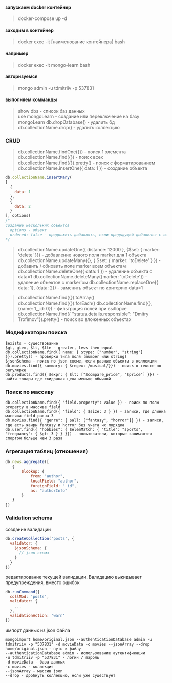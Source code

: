 #### запускаем docker контейнер
> docker-compose up -d

#### заходим в контейнер
> docker exec -it [наименование контейнера] bash

#### например 
> docker exec -it mongo-learn bash

#### авторизуемся
> mongo admin -u tdmitriiv -p 537831

#### выполняем комманды
> show dbs - список баз данных  
> use mongoLearn - создание или переключение на базу mongoLearn
> db.dropDatabase() - удалить бд
> db.collectionName.drop() - удалить коллекцию

### CRUD
> db.collectionName.findOne({}) - поиск 1 элемента
> db.collectionName.find({}) - поиск всех
> db.collectionName.find({}).pretty() - поиск с форматированием
> db.collectionName.insertOne({ data: 1 }) - создание объекта
```js
db.collectionName.insertMany(
[
  {
    data: 1 
  }, 
  { 
    data: 2 
  }
], options) 
/*
создание нескольких объектов
  options - объект
  ordered: false - продолжить добавлять, если предыдущий добавился с ошибкой
*/
```

> db.collectionName.updateOne({ distance: 12000 }, {$set: { marker: 'delete' }}) - добавление нового поля marker для 1 объекта
> db.collectionName.updateMany({}, { $set: { marker: 'toDelete' } }) - добавить / обновить поле marker всем объектам
> db.collectionName.deleteOne({ data: 1 }) - удаление объекта с data=1
> db.collectionName.deleteMany({marker: 'toDelete'}) - удаление объектов с marker'ом
> db.collectionName.replaceOne({ data: 1}, {data: 2}) - заменить объект по критерию data=1

> db.collectionName.find({}).toArray()
> db.collectionName.find({}).forEach()
> db.collectionName.find({}, {name: 1,_id: 0}) - фильтрация полей при выборке
> db.collectionName.find({ "status.details.responsible": "Dmitry Trofimov"}).pretty() - поиск во вложенных объектах

### Модификаторы поиска
```
$exists - существование
$gt, gtem, $lt, $lte - greater, less then equal
db.collectionName.find({ name: { $type: ["number", "string"] }}).pretty() - проверки типа поля (number или string)
$jsonSchema - поиск по json схеме, если разные объекты в коллекции
db.movies.find({ summary: { $regex: /musical/}}) - поиск в тексте по регулярке
db.products.find({ $expr: { $lt: ["$compare_price", "$price"] }}) - найти товары где скидочная цена меньше обычной
```
### Поиск по массиву
```
db.collectionName.find({ "field.property": value }) - поиск по полю property в массиве field
db.collectionName.find({ "field": { $size: 3 } }) - записи, где длинна массива field равна 3
db.movies.find({ "genre": { $all: ["fantasy", "horror"]} }) - записи, где есть жанры fantasy и horror без учета их порядка
db.user.find({ "hobbies": { $elemMatch: { "title": "sports", "frequancy": { $gt: 3 } } }}) - пользователи, которые занимаются спортом больше чем 3 раза
```

### Агрегация таблиц (отношения)
```js
db.news.aggregate([
   {
       $lookup: {
           from: "author",
           localField: "author",
           foreignField: "_id",
           as: "authorInfo"
       }
   } 
])
```

### Validation schema
создание валидации
```js
db.createCollection('posts', {
  validator: {
    $jsonSchema: {
      // json схема
    } 
  }
})
```

редактирование текущей валидации. Валидацию выкидывает предупреждения, вместо ошибок
```js
db.runCommand({
  collMod: 'posts',
  validator: {
    ...
  },
  validationAction: 'warn'
})
```

импорт данных из json файла
```
mongoimport home/original.json --authenticationDatabase admin -u tdmitriiv -p "537831" -d movieData -c movies --jsonArray --drop
home/original.json - путь к файлу
--authenticationDatabase admin - использование аутентификации
-u tdmitriiv -p "537831" - логин / пароль
-d movieData - база данных
-c movies - коллекция
--jsonArray - массив json
--drop - дробнуть коллекцию, если уже существует
```
